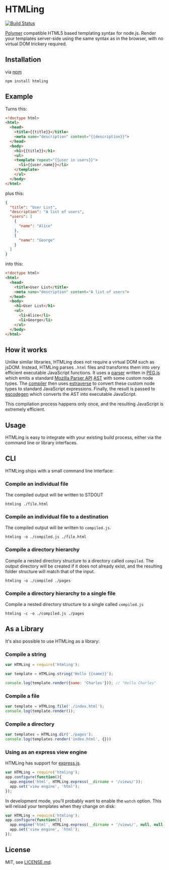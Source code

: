 # HTMLing

[![Build Status](https://travis-ci.org/codemix/htmling.svg?branch=master)](https://travis-ci.org/codemix/htmling)

[Polymer](http://polymer-project.org/) compatible HTML5 based templating syntax for node.js.
Render your templates server-side using the same syntax as in the browser, with no virtual DOM trickery required.


## Installation

via [npm](https://npmjs.org/package/htmling)

```
npm install htmling
```

## Example

Turns this:

```html
<!doctype html>
<html>
  <head>
    <title>{{title}}</title>
    <meta name="description" content="{{description}}">
  </head>
  <body>
    <h1>{{title}}</h1>
    <ul>
    <template repeat="{{user in users}}">
      <li>{{user.name}}</li>
    </template>
    </ul>
  </body>
</html>
```

plus this:

```json
{
  "title": "User List",
  "description": "A list of users",
  "users": [
    {
      "name": "Alice"
    },
    {
      "name": "George"
    }
  ]
}
```

into this:

```html
<!doctype html>
<html>
  <head>
    <title>User List</title>
    <meta name="description" content="A list of users">
  </head>
  <body>
    <h1>User List</h1>
    <ul>
      <li>Alice</li>
      <li>George</li>
    </ul>
  </body>
</html>
```

## How it works

Unlike similar libraries, HTMLing does not require a virtual DOM such as jsDOM. Instead, HTMLing
parses `.html` files and transforms them into very efficient executable JavaScript functions.
It uses a [parser](./src/parser.pegjs) written in [PEG.js](https://github.com/dmajda/pegjs) which emits a standard [Mozilla Parser API](https://developer.mozilla.org/en-US/docs/Mozilla/Projects/SpiderMonkey/Parser_API) [AST](http://en.wikipedia.org/wiki/Abstract_syntax_tree) with some custom node types. The [compiler](./lib/compiler.js) then uses [estraverse](https://github.com/Constellation/estraverse) to convert these custom node types to standard JavaScript expressions. Finally, the result is passed to [escodegen](https://github.com/Constellation/escodegen) which converts the AST into executable JavaScript.

This compilation process happens only once, and the resulting JavaScript is extremely efficient.


## Usage

HTMLing is easy to integrate with your existing build process, either via the command line or library interfaces.

## CLI

HTMLing ships with a small command line interface:

### Compile an individual file
The compiled output will be written to STDOUT

```
htmling ./file.html
```


### Compile an individual file to a destination
The compiled output will be written to `compiled.js`.

```
htmling -o ./compiled.js ./file.html
```

### Compile a directory hierarchy
Compile a nested directory structure to a directory called `compiled`. The output
directory will be created if it does not already exist, and the resulting folder structure will
match that of the input.

```
htmling -o ./compiled ./pages
```

### Compile a directory hierarchy to a single file
Compile a nested directory structure to a single called `compiled.js`

```
htmling -c -o ./compiled.js ./pages
```


## As a Library

It's also possible to use HTMLing as a library:

### Compile a string

```js
var HTMLing = require('htmling');

var template = HTMLing.string('Hello {{name}}');

console.log(template.render({name: 'Charles'})); // "Hello Charles"
```

### Compile a file

```js
var template = HTMLing.file('./index.html');
console.log(template.render());
```

### Compile a directory

```js
var templates = HTMLing.dir('./pages');
console.log(templates.render('index.html', {}))
```

### Using as an express view engine

HTMLing has support for [express.js](http://expressjs.com/).

```js
var HTMLing = require('htmling');
app.configure(function(){
  app.engine('html', HTMLing.express(__dirname + '/views/'));
  app.set('view engine', 'html');
});
```

In development mode, you'll probably want to enable the `watch` option. This will reload your
templates when they change on disk:

```js
var HTMLing = require('htmling');
app.configure(function(){
  app.engine('html', HTMLing.express(__dirname + '/views/', null, null, {watch: true}));
  app.set('view engine', 'html');
});
```

## License

MIT, see [LICENSE.md](./LICENSE.md).
